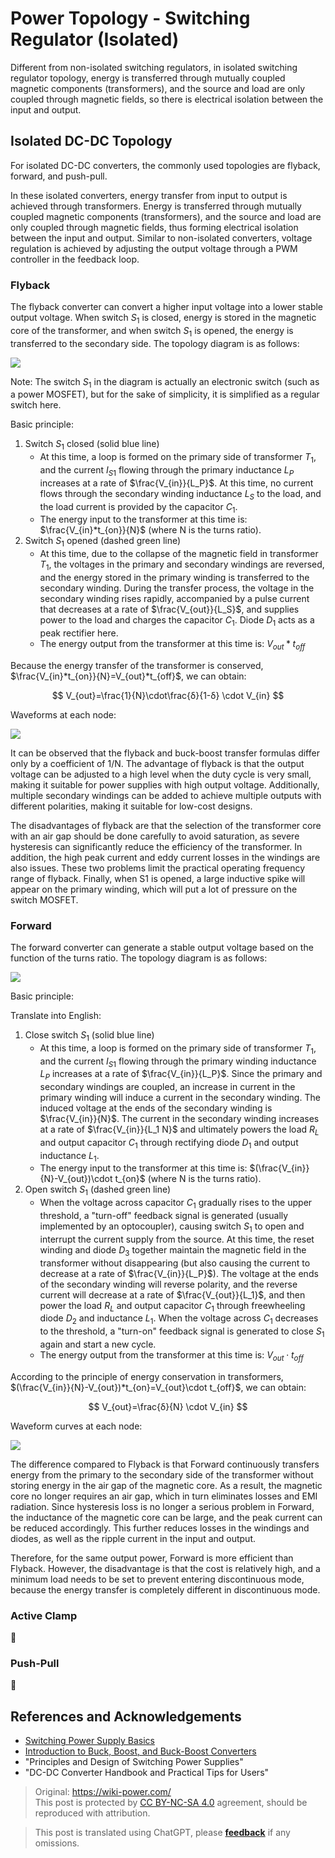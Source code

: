 # Power Topology - Switching Regulator (Isolated)

Different from non-isolated switching regulators, in isolated switching regulator topology, energy is transferred through mutually coupled magnetic components (transformers), and the source and load are only coupled through magnetic fields, so there is electrical isolation between the input and output.

## Isolated DC-DC Topology

For isolated DC-DC converters, the commonly used topologies are flyback, forward, and push-pull.

In these isolated converters, energy transfer from input to output is achieved through transformers. Energy is transferred through mutually coupled magnetic components (transformers), and the source and load are only coupled through magnetic fields, thus forming electrical isolation between the input and output. Similar to non-isolated converters, voltage regulation is achieved by adjusting the output voltage through a PWM controller in the feedback loop.

### Flyback

The flyback converter can convert a higher input voltage into a lower stable output voltage. When switch $S_1$ is closed, energy is stored in the magnetic core of the transformer, and when switch $S_1$ is opened, the energy is transferred to the secondary side. The topology diagram is as follows:

![](https://img.wiki-power.com/d/wiki-media/img/20220112140923.png)

Note: The switch $S_1$ in the diagram is actually an electronic switch (such as a power MOSFET), but for the sake of simplicity, it is simplified as a regular switch here.

Basic principle:

1. Switch $S_1$ closed (solid blue line)
   - At this time, a loop is formed on the primary side of transformer $T_1$, and the current $I_{S1}$ flowing through the primary inductance $L_P$ increases at a rate of $\frac{V_{in}}{L_P}$. At this time, no current flows through the secondary winding inductance $L_S$ to the load, and the load current is provided by the capacitor $C_1$.
   - The energy input to the transformer at this time is: $\frac{V_{in}*t_{on}}{N}$ (where N is the turns ratio).
2. Switch $S_1$ opened (dashed green line)
   - At this time, due to the collapse of the magnetic field in transformer $T_1$, the voltages in the primary and secondary windings are reversed, and the energy stored in the primary winding is transferred to the secondary winding. During the transfer process, the voltage in the secondary winding rises rapidly, accompanied by a pulse current that decreases at a rate of $\frac{V_{out}}{L_S}$, and supplies power to the load and charges the capacitor $C_1$. Diode $D_1$ acts as a peak rectifier here.
   - The energy output from the transformer at this time is: $V_{out}*t_{off}$

Because the energy transfer of the transformer is conserved, $\frac{V_{in}*t_{on}}{N}=V_{out}*t_{off}$, we can obtain:

$$
V_{out}=\frac{1}{N}\cdot\frac{δ}{1-δ} \cdot V_{in}
$$

Waveforms at each node:

![](https://img.wiki-power.com/d/wiki-media/img/20220112172946.png)

It can be observed that the flyback and buck-boost transfer formulas differ only by a coefficient of 1/N. The advantage of flyback is that the output voltage can be adjusted to a high level when the duty cycle is very small, making it suitable for power supplies with high output voltage. Additionally, multiple secondary windings can be added to achieve multiple outputs with different polarities, making it suitable for low-cost designs.

The disadvantages of flyback are that the selection of the transformer core with an air gap should be done carefully to avoid saturation, as severe hysteresis can significantly reduce the efficiency of the transformer. In addition, the high peak current and eddy current losses in the windings are also issues. These two problems limit the practical operating frequency range of flyback. Finally, when S1 is opened, a large inductive spike will appear on the primary winding, which will put a lot of pressure on the switch MOSFET.

### Forward

The forward converter can generate a stable output voltage based on the function of the turns ratio. The topology diagram is as follows:

![](https://img.wiki-power.com/d/wiki-media/img/20220707092211.png)

Basic principle:

Translate into English:



1. Close switch $S_1$ (solid blue line)
   - At this time, a loop is formed on the primary side of transformer $T_1$, and the current $I_{S1}$ flowing through the primary winding inductance $L_P$ increases at a rate of $\frac{V_{in}}{L_P}$. Since the primary and secondary windings are coupled, an increase in current in the primary winding will induce a current in the secondary winding. The induced voltage at the ends of the secondary winding is $\frac{V_{in}}{N}$. The current in the secondary winding increases at a rate of $\frac{V_{in}}{L_1 N}$ and ultimately powers the load $R_L$ and output capacitor $C_1$ through rectifying diode $D_1$ and output inductance $L_1$.
   - The energy input to the transformer at this time is: $(\frac{V_{in}}{N}-V_{out})\cdot t_{on}$ (where N is the turns ratio).
2. Open switch $S_1$ (dashed green line)
   - When the voltage across capacitor $C_1$ gradually rises to the upper threshold, a "turn-off" feedback signal is generated (usually implemented by an optocoupler), causing switch $S_1$ to open and interrupt the current supply from the source. At this time, the reset winding and diode $D_3$ together maintain the magnetic field in the transformer without disappearing (but also causing the current to decrease at a rate of $\frac{V_{in}}{L_P}$). The voltage at the ends of the secondary winding will reverse polarity, and the reverse current will decrease at a rate of $\frac{V_{out}}{L_1}$, and then power the load $R_L$ and output capacitor $C_1$ through freewheeling diode $D_2$ and inductance $L_1$. When the voltage across $C_1$ decreases to the threshold, a "turn-on" feedback signal is generated to close $S_1$ again and start a new cycle.
   - The energy output from the transformer at this time is: $V_{out}\cdot t_{off}$

According to the principle of energy conservation in transformers, $(\frac{V_{in}}{N}-V_{out})*t_{on}=V_{out}\cdot t_{off}$, we can obtain:

$$
V_{out}=\frac{δ}{N} \cdot V_{in}
$$

Waveform curves at each node:

![](https://img.wiki-power.com/d/wiki-media/img/20220707143854.png)

The difference compared to Flyback is that Forward continuously transfers energy from the primary to the secondary side of the transformer without storing energy in the air gap of the magnetic core. As a result, the magnetic core no longer requires an air gap, which in turn eliminates losses and EMI radiation. Since hysteresis loss is no longer a serious problem in Forward, the inductance of the magnetic core can be large, and the peak current can be reduced accordingly. This further reduces losses in the windings and diodes, as well as the ripple current in the input and output.

Therefore, for the same output power, Forward is more efficient than Flyback. However, the disadvantage is that the cost is relatively high, and a minimum load needs to be set to prevent entering discontinuous mode, because the energy transfer is completely different in discontinuous mode.

### Active Clamp

🚧

### Push-Pull

🚧

## References and Acknowledgements

- [Switching Power Supply Basics](https://www.ti.com.cn/cn/lit/an/zhct203/zhct203.pdf)
- [Introduction to Buck, Boost, and Buck-Boost Converters](https://recom-power.com/zh/rec-n-an-introduction-to-buck,-boost,-and-buck!sboost-converters-131.html?0)
- "Principles and Design of Switching Power Supplies"
- "DC-DC Converter Handbook and Practical Tips for Users"

> Original: <https://wiki-power.com/>  
> This post is protected by [CC BY-NC-SA 4.0](https://creativecommons.org/licenses/by/4.0/deed.en) agreement, should be reproduced with attribution.

> This post is translated using ChatGPT, please [**feedback**](https://github.com/linyuxuanlin/Wiki_MkDocs/issues/new) if any omissions.